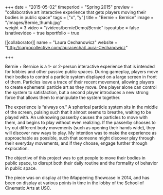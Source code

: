 +++
date = "2015-05-02"
timeperiod = "Spring 2015"
preview = "collaborative art interactive experience that gets players moving their bodies in public space"
tags = ["x", "y"]
title = "Bernie + Bernice"
image = "/images/Bernie_thumb.jpg"	
weight = 3
video = "/videos/bernieDemo/Bernie"
isyoutube = false
isnativevideo = true
isportfolio = true

[[collaborator]]
name = "Laura Cechanowicz"
website = "http://cargocollective.com/lauracecha/Laura-Cechanowicz"

+++

Bernie + Bernice is a 1- or 2-person interactive experience that is intended for lobbies and other passive public spaces. During gameplay, players move their bodies to control a particle system displayed on a large screen in front of them. Particles leave a trace of their recent movement, allowing players to create ephemeral particle art as they move. One player alone can control the system to satisfaction, but a second player introduces a new strong force that allows them to manipulate the system together.

The experience is “always on.” A spherical particle system sits in the middle of the screen, pulsing such that it almost seems to breathe, waiting to be played with. An unknowing passerby causes the particles to move with them, and begins to play without even realizing. If the passerby chooses to try out different body movements (such as opening their hands wide), they will discover new ways to play. My intention was to make the experience as approachable as possible, such that someone might discover play through their everyday movements, and if they choose, engage further through exploration.

The objective of this project was to get people to move their bodies in public space, to disrupt both their daily routine and the formality of behavior in public space. 

The piece was on display at the iMappening Showcase in 2014, and has been on display at various points in time in the lobby of the School of Cinematic Arts at USC.

